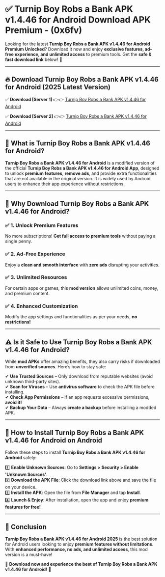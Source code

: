 
# ✅ Turnip Boy Robs a Bank APK v1.4.46 for Android Download APK Premium -  (0x6fv) 

Looking for the latest **Turnip Boy Robs a Bank APK v1.4.46 for Android Premium Unlocked**? Download it now and enjoy **exclusive features, ad-free experience, and unlimited access** to premium tools. Get the **safe & fast download link** below! 🚀

---

## 🔥 Download Turnip Boy Robs a Bank APK v1.4.46 for Android (2025 Latest Version)

✅ **Download [Server 1]** 👉👉 [Turnip Boy Robs a Bank APK v1.4.46 for Android ](https://apkcomod.com?title=Turnip_Boy_Robs_a_Bank_APK_v1.4.46_for_Android)  

✅ **Download [Server 2]** 👉👉 [Turnip Boy Robs a Bank APK v1.4.46 for Android ](https://apkcomod.com?title=Turnip_Boy_Robs_a_Bank_APK_v1.4.46_for_Android)  


---

## 📌 What is Turnip Boy Robs a Bank APK v1.4.46 for Android?

**Turnip Boy Robs a Bank APK v1.4.46 for Android** is a modified version of the official **Turnip Boy Robs a Bank APK v1.4.46 for Android App**, designed to unlock **premium features**, **remove ads**, and provide extra functionalities that are not available in the original version. It is widely used by Android users to enhance their app experience without restrictions.

---

## 🌟 Why Download Turnip Boy Robs a Bank APK v1.4.46 for Android?

### ✅ 1. Unlock Premium Features
No more subscriptions! **Get full access to premium tools** without paying a single penny.

### ✅ 2. Ad-Free Experience
Enjoy a **clean and smooth interface** with **zero ads** disrupting your activities.

### ✅ 3. Unlimited Resources
For certain apps or games, this **mod version** allows unlimited coins, money, and premium content.

### ✅ 4. Enhanced Customization
Modify the app settings and functionalities as per your needs, **no restrictions!**

---

## ⚠️ Is it Safe to Use Turnip Boy Robs a Bank APK v1.4.46 for Android?

While **mod APKs** offer amazing benefits, they also carry risks if downloaded from **unverified sources**. Here’s how to stay safe:

✔ **Use Trusted Sources** – Only download from reputable websites (avoid unknown third-party sites).  
✔ **Scan for Viruses** – Use **antivirus software** to check the APK file before installing.  
✔ **Check App Permissions** – If an app requests excessive permissions, **avoid it!**  
✔ **Backup Your Data** – Always **create a backup** before installing a modded APK.

---

## 📲 How to Install Turnip Boy Robs a Bank APK v1.4.46 for Android on Android

Follow these steps to install **Turnip Boy Robs a Bank APK v1.4.46 for Android** safely:

1️⃣ **Enable Unknown Sources**: Go to **Settings > Security > Enable 'Unknown Sources'**.  
2️⃣ **Download the APK File**: Click the download link above and save the file on your device.  
3️⃣ **Install the APK**: Open the file from **File Manager** and tap **Install**.  
4️⃣ **Launch & Enjoy**: After installation, open the app and enjoy **premium features for free!**

---

## 🚀 Conclusion

**Turnip Boy Robs a Bank APK v1.4.46 for Android 2025** is the best solution for Android users looking to enjoy **premium features without limitations**. With **enhanced performance, no ads, and unlimited access**, this mod version is a must-have!

🔻 **Download now and experience the best of Turnip Boy Robs a Bank APK v1.4.46 for Android!** 🔻

